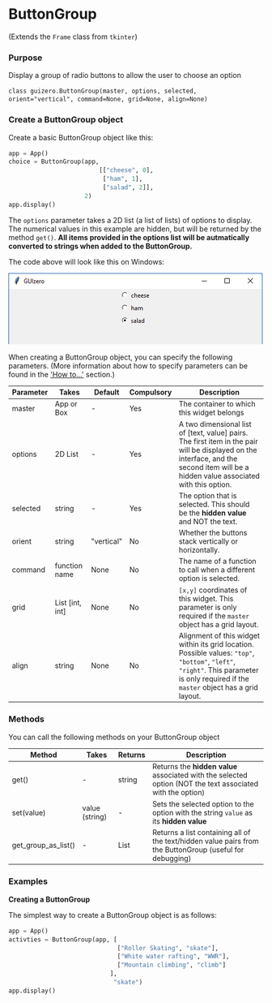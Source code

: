 # ButtonGroup

(Extends the `Frame` class from `tkinter`)

### Purpose
Display a group of radio buttons to allow the user to choose an option

```
class guizero.ButtonGroup(master, options, selected, orient="vertical", command=None, grid=None, align=None)
```

### Create a ButtonGroup object

Create a basic ButtonGroup object like this:

```python
app = App()
choice = ButtonGroup(app,
                         [["cheese", 0],
                          ["ham", 1],
                          ["salad", 2]],
                     2)
app.display()

```

The `options` parameter takes a 2D list (a list of lists) of options to display. The numerical values in this example are hidden, but will be returned by the method `get()`. **All items provided in the options list will be autmatically converted to strings when added to the ButtonGroup.**

The code above will look like this on Windows:

![Windows ButtonGroup](images/buttongroup_windows.png)


When creating a ButtonGroup object, you can specify the following parameters. (More information about how to specify parameters can be found in the ['How to...'](./howto/) section.)

| Parameter | Takes | Default | Compulsory | Description                         |
| --------- | --------- | ------- | ---------- | -------------------------|
| master    | App or Box   | - | Yes       | The container to which this widget belongs
| options   | 2D List    | -  | Yes         | A two dimensional list of [text, value] pairs. The first item in the pair will be displayed on the interface, and the second item will be a hidden value associated with this option. |
| selected   | string    | -     | Yes       | The option that is selected. This should be the **hidden value** and NOT the text. |
| orient   | string    | "vertical"     | No       | Whether the buttons stack vertically or horizontally. |
| command | function name | None | No   | The name of a function to call when a different option is selected. |
| grid   | List [int, int]   | None     | No         | `[x,y]` coordinates of this widget. This parameter is only required if the `master` object has a grid layout. |
| align   | string     | None     | No         | Alignment of this widget within its grid location. Possible values: `"top"`, `"bottom"`, `"left"`, `"right"`. This parameter is only required if the `master` object has a grid layout.  |



### Methods

You can call the following methods on your ButtonGroup object

| Method        | Takes     | Returns    | Description                |
| ------------- | ------------- | ---------- | -------------------------- |
| get()  | -  | string          | Returns the **hidden value** associated with the selected option (NOT the text associated with the option) |
| set(value)   | value (string)            | -          | Sets the selected option to the option with the string `value` as its **hidden value**           |
| get_group_as_list() | - | List |  Returns a list containing all of the text/hidden value pairs from the ButtonGroup (useful for debugging) |



### Examples

**Creating a ButtonGroup**

The simplest way to create a ButtonGroup object is as follows:

```python
app = App()
activties = ButtonGroup(app, [
                              ["Roller Skating", "skate"],
                              ["White water rafting", "WWR"],
                              ["Mountain climbing", "climb"]
                            ],
                             "skate")
app.display()
```
